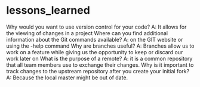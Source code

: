 # lessons_learned
Why would you want to use version control for your code?
A: It allows for the viewing of changes in a project
Where can you find additional information about the Git commands available?
A: on the GIT website or using the -help command
Why are branches useful?
A: Branches allow us to work on a feature while giving us the opportunity to keep or discard our work later on
What is the purpose of a remote?
A: it is a common repository that all team members use to exchange their changes.
Why is it important to track changes to the upstream repository after you create your initial fork?
A: Because the local master might be out of date.
